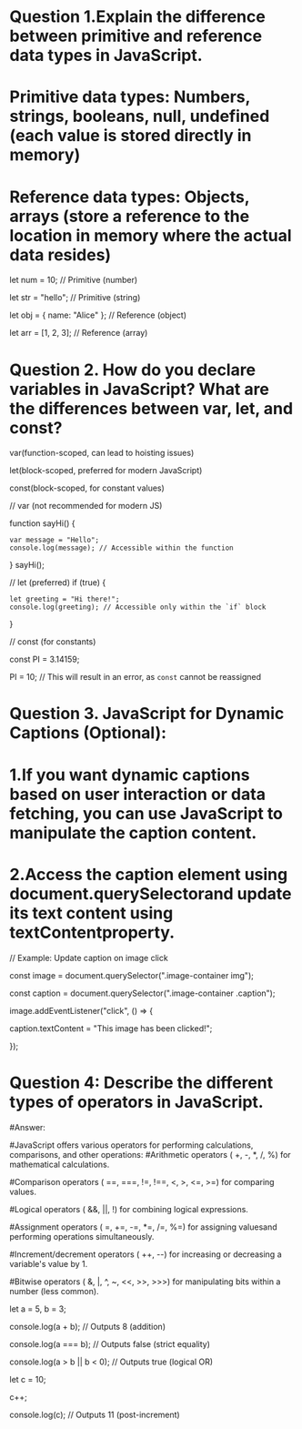 

# Question 1.Explain the difference between primitive and reference data types in JavaScript.

# Primitive data types: Numbers, strings, booleans, null, undefined (each value is stored directly in memory)
# Reference data types: Objects, arrays (store a reference to the location in memory where the actual data resides)


let num = 10; // Primitive (number)

let str = "hello"; // Primitive (string)

let obj = { name: "Alice" }; // Reference (object)

let arr = [1, 2, 3]; // Reference (array)




# Question 2. How do you declare variables in JavaScript? What are the differences between var, let, and const?

 var(function-scoped, can lead to hoisting issues)

 let(block-scoped, preferred for modern JavaScript)

 const(block-scoped, for constant values)

// var (not recommended for modern JS)

function sayHi() {

    var message = "Hello";
    console.log(message); // Accessible within the function
}
sayHi();

// let (preferred)
if (true) {

    let greeting = "Hi there!";
    console.log(greeting); // Accessible only within the `if` block
}

// const (for constants)

const PI = 3.14159;

PI = 10; // This will result in an error, as `const` cannot be reassigned



# Question 3. JavaScript for Dynamic Captions (Optional):

# 1.If you want dynamic captions based on user interaction or data fetching, you can use JavaScript to manipulate the caption content.
# 2.Access the caption element using document.querySelectorand update its text content using textContentproperty.


// Example: Update caption on image click

const image = document.querySelector(".image-container img");

const caption = document.querySelector(".image-container .caption");

image.addEventListener("click", () => {

  caption.textContent = "This image has been clicked!";
  
});



# Question 4: Describe the different types of operators in JavaScript.

#Answer:

#JavaScript offers various operators for performing calculations, comparisons, and other operations:
#Arithmetic operators ( +, -, *, /, %) for mathematical calculations.

#Comparison operators ( ==, ===, !=, !==, <, >, <=, >=) for comparing values.

#Logical operators ( &&, ||, !) for combining logical expressions.

#Assignment operators ( =, +=, -=, *=, /=, %=) for assigning values ​​and performing operations simultaneously.

#Increment/decrement operators ( ++, --) for increasing or decreasing a variable's value by 1.

#Bitwise operators ( &, |, ^, ~, <<, >>, >>>) for manipulating bits within a number (less common).


let a = 5, b = 3;

console.log(a + b);         // Outputs 8 (addition)

console.log(a === b);       // Outputs false (strict equality)

console.log(a > b || b < 0); // Outputs true (logical OR)

let c = 10;

c++;

console.log(c);             // Outputs 11 (post-increment)
